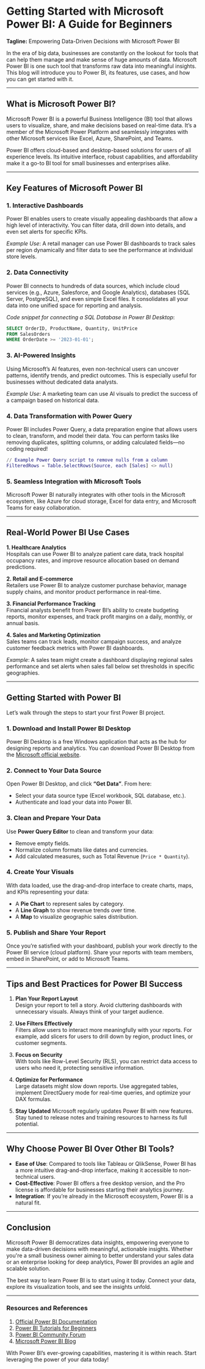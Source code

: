 # Getting Started with Microsoft Power BI: A Guide for Beginners

**Tagline:** Empowering Data-Driven Decisions with Microsoft Power BI  

In the era of big data, businesses are constantly on the lookout for tools that can help them manage and make sense of huge amounts of data. Microsoft Power BI is one such tool that transforms raw data into meaningful insights. This blog will introduce you to Power BI, its features, use cases, and how you can get started with it.

---

## What is Microsoft Power BI?

Microsoft Power BI is a powerful Business Intelligence (BI) tool that allows users to visualize, share, and make decisions based on real-time data. It’s a member of the Microsoft Power Platform and seamlessly integrates with other Microsoft services like Excel, Azure, SharePoint, and Teams.

Power BI offers cloud-based and desktop-based solutions for users of all experience levels. Its intuitive interface, robust capabilities, and affordability make it a go-to BI tool for small businesses and enterprises alike.

---

## Key Features of Microsoft Power BI

### 1. **Interactive Dashboards**
Power BI enables users to create visually appealing dashboards that allow a high level of interactivity. You can filter data, drill down into details, and even set alerts for specific KPIs. 

*Example Use*: A retail manager can use Power BI dashboards to track sales per region dynamically and filter data to see the performance at individual store levels.

### 2. **Data Connectivity**
Power BI connects to hundreds of data sources, which include cloud services (e.g., Azure, Salesforce, and Google Analytics), databases (SQL Server, PostgreSQL), and even simple Excel files. It consolidates all your data into one unified space for reporting and analysis.

*Code snippet for connecting a SQL Database in Power BI Desktop*:
```SQL
SELECT OrderID, ProductName, Quantity, UnitPrice
FROM SalesOrders
WHERE OrderDate >= '2023-01-01';
```

### 3. **AI-Powered Insights**
Using Microsoft’s AI features, even non-technical users can uncover patterns, identify trends, and predict outcomes. This is especially useful for businesses without dedicated data analysts.

*Example Use*: A marketing team can use AI visuals to predict the success of a campaign based on historical data.

### 4. **Data Transformation with Power Query**
Power BI includes Power Query, a data preparation engine that allows users to clean, transform, and model their data. You can perform tasks like removing duplicates, splitting columns, or adding calculated fields—no coding required!

```M
// Example Power Query script to remove nulls from a column
FilteredRows = Table.SelectRows(Source, each [Sales] <> null)
```

### 5. **Seamless Integration with Microsoft Tools**
Microsoft Power BI naturally integrates with other tools in the Microsoft ecosystem, like Azure for cloud storage, Excel for data entry, and Microsoft Teams for easy collaboration.

---

## Real-World Power BI Use Cases

**1. Healthcare Analytics**  
Hospitals can use Power BI to analyze patient care data, track hospital occupancy rates, and improve resource allocation based on demand predictions.

**2. Retail and E-commerce**  
Retailers use Power BI to analyze customer purchase behavior, manage supply chains, and monitor product performance in real-time.

**3. Financial Performance Tracking**  
Financial analysts benefit from Power BI’s ability to create budgeting reports, monitor expenses, and track profit margins on a daily, monthly, or annual basis.

**4. Sales and Marketing Optimization**  
Sales teams can track leads, monitor campaign success, and analyze customer feedback metrics with Power BI dashboards.

*Example*: A sales team might create a dashboard displaying regional sales performance and set alerts when sales fall below set thresholds in specific geographies.

---

## Getting Started with Power BI

Let’s walk through the steps to start your first Power BI project.

### **1. Download and Install Power BI Desktop**
Power BI Desktop is a free Windows application that acts as the hub for designing reports and analytics. You can download Power BI Desktop from the [Microsoft official website](https://powerbi.microsoft.com/).

### **2. Connect to Your Data Source**
Open Power BI Desktop, and click **“Get Data”**. From here:
- Select your data source type (Excel workbook, SQL database, etc.).
- Authenticate and load your data into Power BI.

### **3. Clean and Prepare Your Data**
Use **Power Query Editor** to clean and transform your data:
- Remove empty fields.
- Normalize column formats like dates and currencies.
- Add calculated measures, such as Total Revenue (`Price * Quantity`).

### **4. Create Your Visuals**
With data loaded, use the drag-and-drop interface to create charts, maps, and KPIs representing your data:
- A **Pie Chart** to represent sales by category.
- A **Line Graph** to show revenue trends over time.
- A **Map** to visualize geographic sales distribution.

### **5. Publish and Share Your Report**
Once you’re satisfied with your dashboard, publish your work directly to the Power BI service (cloud platform). Share your reports with team members, embed in SharePoint, or add to Microsoft Teams.

---

## Tips and Best Practices for Power BI Success

1. **Plan Your Report Layout**  
Design your report to tell a story. Avoid cluttering dashboards with unnecessary visuals. Always think of your target audience.

2. **Use Filters Effectively**  
Filters allow users to interact more meaningfully with your reports. For example, add slicers for users to drill down by region, product lines, or customer segments.

3. **Focus on Security**  
With tools like Row-Level Security (RLS), you can restrict data access to users who need it, protecting sensitive information.

4. **Optimize for Performance**  
Large datasets might slow down reports. Use aggregated tables, implement DirectQuery mode for real-time queries, and optimize your DAX formulas.

5. **Stay Updated**
Microsoft regularly updates Power BI with new features. Stay tuned to release notes and training resources to harness its full potential.

---

## Why Choose Power BI Over Other BI Tools?

- **Ease of Use**: Compared to tools like Tableau or QlikSense, Power BI has a more intuitive drag-and-drop interface, making it accessible to non-technical users.
- **Cost-Effective**: Power BI offers a free desktop version, and the Pro license is affordable for businesses starting their analytics journey.
- **Integration**: If you’re already in the Microsoft ecosystem, Power BI is a natural fit.

---

## Conclusion

Microsoft Power BI democratizes data insights, empowering everyone to make data-driven decisions with meaningful, actionable insights. Whether you're a small business owner aiming to better understand your sales data or an enterprise looking for deep analytics, Power BI provides an agile and scalable solution.

The best way to learn Power BI is to start using it today. Connect your data, explore its visualization tools, and see the insights unfold.

---

### **Resources and References**
1. [Official Power BI Documentation](https://learn.microsoft.com/en-us/power-bi/)
2. [Power BI Tutorials for Beginners](https://powerbi.microsoft.com/en-us/learn/)
3. [Power BI Community Forum](https://community.powerbi.com/)
4. [Microsoft Power BI Blog](https://powerbi.microsoft.com/en-us/blog/)

With Power BI’s ever-growing capabilities, mastering it is within reach. Start leveraging the power of your data today! 
